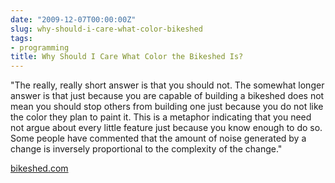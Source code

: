 ```yaml
---
date: "2009-12-07T00:00:00Z"
slug: why-should-i-care-what-color-bikeshed
tags:
- programming
title: Why Should I Care What Color the Bikeshed Is?
---
```


"The really, really short answer is that you should not. The somewhat
longer answer is that just because you are capable of building a
bikeshed does not mean you should stop others from building one just
because you do not like the color they plan to paint it. This is a
metaphor indicating that you need not argue about every little feature
just because you know enough to do so. Some people have commented that
the amount of noise generated by a change is inversely proportional to
the complexity of the change."

[bikeshed.com](http://bikeshed.com/)